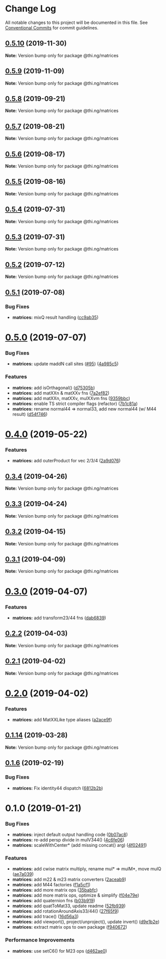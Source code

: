 # Change Log

All notable changes to this project will be documented in this file.
See [Conventional Commits](https://conventionalcommits.org) for commit guidelines.

## [0.5.10](https://github.com/thi-ng/umbrella/compare/@thi.ng/matrices@0.5.9...@thi.ng/matrices@0.5.10) (2019-11-30)

**Note:** Version bump only for package @thi.ng/matrices





## [0.5.9](https://github.com/thi-ng/umbrella/compare/@thi.ng/matrices@0.5.8...@thi.ng/matrices@0.5.9) (2019-11-09)

**Note:** Version bump only for package @thi.ng/matrices





## [0.5.8](https://github.com/thi-ng/umbrella/compare/@thi.ng/matrices@0.5.7...@thi.ng/matrices@0.5.8) (2019-09-21)

**Note:** Version bump only for package @thi.ng/matrices





## [0.5.7](https://github.com/thi-ng/umbrella/compare/@thi.ng/matrices@0.5.6...@thi.ng/matrices@0.5.7) (2019-08-21)

**Note:** Version bump only for package @thi.ng/matrices





## [0.5.6](https://github.com/thi-ng/umbrella/compare/@thi.ng/matrices@0.5.5...@thi.ng/matrices@0.5.6) (2019-08-17)

**Note:** Version bump only for package @thi.ng/matrices





## [0.5.5](https://github.com/thi-ng/umbrella/compare/@thi.ng/matrices@0.5.4...@thi.ng/matrices@0.5.5) (2019-08-16)

**Note:** Version bump only for package @thi.ng/matrices





## [0.5.4](https://github.com/thi-ng/umbrella/compare/@thi.ng/matrices@0.5.3...@thi.ng/matrices@0.5.4) (2019-07-31)

**Note:** Version bump only for package @thi.ng/matrices





## [0.5.3](https://github.com/thi-ng/umbrella/compare/@thi.ng/matrices@0.5.2...@thi.ng/matrices@0.5.3) (2019-07-31)

**Note:** Version bump only for package @thi.ng/matrices





## [0.5.2](https://github.com/thi-ng/umbrella/compare/@thi.ng/matrices@0.5.1...@thi.ng/matrices@0.5.2) (2019-07-12)

**Note:** Version bump only for package @thi.ng/matrices





## [0.5.1](https://github.com/thi-ng/umbrella/compare/@thi.ng/matrices@0.5.0...@thi.ng/matrices@0.5.1) (2019-07-08)


### Bug Fixes

* **matrices:** mixQ result handling ([cc9ab35](https://github.com/thi-ng/umbrella/commit/cc9ab35))





# [0.5.0](https://github.com/thi-ng/umbrella/compare/@thi.ng/matrices@0.4.0...@thi.ng/matrices@0.5.0) (2019-07-07)


### Bug Fixes

* **matrices:** update maddN call sites ([#95](https://github.com/thi-ng/umbrella/issues/95)) ([4a985c5](https://github.com/thi-ng/umbrella/commit/4a985c5))


### Features

* **matrices:** add isOrthagonal() ([d75305b](https://github.com/thi-ng/umbrella/commit/d75305b))
* **matrices:** add matXXn & matXXv fns ([7a2ef82](https://github.com/thi-ng/umbrella/commit/7a2ef82))
* **matrices:** add matXXn, matXXv, mulXXvm fns ([9359bbc](https://github.com/thi-ng/umbrella/commit/9359bbc))
* **matrices:** enable TS strict compiler flags (refactor) ([7b1c81a](https://github.com/thi-ng/umbrella/commit/7b1c81a))
* **matrices:** rename normal44 => normal33, add new normal44 (w/ M44 result) ([d54f746](https://github.com/thi-ng/umbrella/commit/d54f746))





# [0.4.0](https://github.com/thi-ng/umbrella/compare/@thi.ng/matrices@0.3.4...@thi.ng/matrices@0.4.0) (2019-05-22)


### Features

* **matrices:** add outerProduct for vec 2/3/4 ([2a9d076](https://github.com/thi-ng/umbrella/commit/2a9d076))





## [0.3.4](https://github.com/thi-ng/umbrella/compare/@thi.ng/matrices@0.3.3...@thi.ng/matrices@0.3.4) (2019-04-26)

**Note:** Version bump only for package @thi.ng/matrices





## [0.3.3](https://github.com/thi-ng/umbrella/compare/@thi.ng/matrices@0.3.2...@thi.ng/matrices@0.3.3) (2019-04-24)

**Note:** Version bump only for package @thi.ng/matrices





## [0.3.2](https://github.com/thi-ng/umbrella/compare/@thi.ng/matrices@0.3.1...@thi.ng/matrices@0.3.2) (2019-04-15)

**Note:** Version bump only for package @thi.ng/matrices





## [0.3.1](https://github.com/thi-ng/umbrella/compare/@thi.ng/matrices@0.3.0...@thi.ng/matrices@0.3.1) (2019-04-09)

**Note:** Version bump only for package @thi.ng/matrices





# [0.3.0](https://github.com/thi-ng/umbrella/compare/@thi.ng/matrices@0.2.2...@thi.ng/matrices@0.3.0) (2019-04-07)


### Features

* **matrices:** add transform23/44 fns ([dab6839](https://github.com/thi-ng/umbrella/commit/dab6839))





## [0.2.2](https://github.com/thi-ng/umbrella/compare/@thi.ng/matrices@0.2.1...@thi.ng/matrices@0.2.2) (2019-04-03)

**Note:** Version bump only for package @thi.ng/matrices





## [0.2.1](https://github.com/thi-ng/umbrella/compare/@thi.ng/matrices@0.2.0...@thi.ng/matrices@0.2.1) (2019-04-02)

**Note:** Version bump only for package @thi.ng/matrices





# [0.2.0](https://github.com/thi-ng/umbrella/compare/@thi.ng/matrices@0.1.14...@thi.ng/matrices@0.2.0) (2019-04-02)


### Features

* **matrices:** add MatXXLike type aliases ([a2ace9f](https://github.com/thi-ng/umbrella/commit/a2ace9f))





## [0.1.14](https://github.com/thi-ng/umbrella/compare/@thi.ng/matrices@0.1.13...@thi.ng/matrices@0.1.14) (2019-03-28)

**Note:** Version bump only for package @thi.ng/matrices







## [0.1.6](https://github.com/thi-ng/umbrella/compare/@thi.ng/matrices@0.1.5...@thi.ng/matrices@0.1.6) (2019-02-19)


### Bug Fixes

* **matrices:** Fix identity44 dispatch ([6812b2b](https://github.com/thi-ng/umbrella/commit/6812b2b))



# 0.1.0 (2019-01-21)


### Bug Fixes

* **matrices:** inject default output handling code ([0b07ac8](https://github.com/thi-ng/umbrella/commit/0b07ac8))
* **matrices:** re-add persp divide in mulV344() ([4c6fe06](https://github.com/thi-ng/umbrella/commit/4c6fe06))
* **matrices:** scaleWithCenter* (add missing concat() arg) ([4f02491](https://github.com/thi-ng/umbrella/commit/4f02491))


### Features

* **matrices:** add cwise matrix multiply, rename mul* => mulM*, move mulQ ([ae7a039](https://github.com/thi-ng/umbrella/commit/ae7a039))
* **matrices:** add m22 & m23 matrix converters ([2aceab9](https://github.com/thi-ng/umbrella/commit/2aceab9))
* **matrices:** add M44 factories ([f1a5cf1](https://github.com/thi-ng/umbrella/commit/f1a5cf1))
* **matrices:** add more matrix ops ([35babfc](https://github.com/thi-ng/umbrella/commit/35babfc))
* **matrices:** add more matrix ops, optimize & simplify ([f04e79e](https://github.com/thi-ng/umbrella/commit/f04e79e))
* **matrices:** add quaternion fns ([b03b919](https://github.com/thi-ng/umbrella/commit/b03b919))
* **matrices:** add quatToMat33, update readme ([52fb939](https://github.com/thi-ng/umbrella/commit/52fb939))
* **matrices:** add rotationAroundAxis33/44() ([27f65f9](https://github.com/thi-ng/umbrella/commit/27f65f9))
* **matrices:** add trace() ([16d56a3](https://github.com/thi-ng/umbrella/commit/16d56a3))
* **matrices:** add viewport(), project/unproject(), update invert() ([d9e1b2e](https://github.com/thi-ng/umbrella/commit/d9e1b2e))
* **matrices:** extract matrix ops to own package ([f940672](https://github.com/thi-ng/umbrella/commit/f940672))


### Performance Improvements

* **matrices:** use setC6() for M23 ops ([d462ae0](https://github.com/thi-ng/umbrella/commit/d462ae0))
